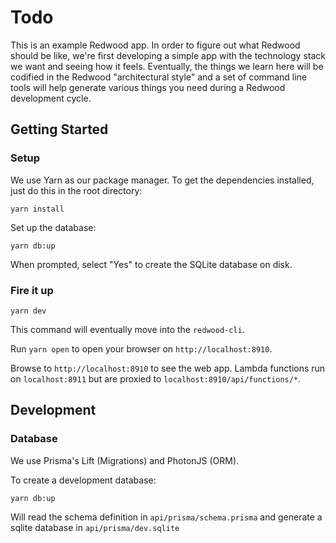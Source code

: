 # Todo

This is an example Redwood app. In order to figure out what Redwood should be
like, we're first developing a simple app with the technology stack we want and
seeing how it feels. Eventually, the things we learn here will be codified in
the Redwood "architectural style" and a set of command line tools will help
generate various things you need during a Redwood development cycle.

## Getting Started

### Setup

We use Yarn as our package manager. To get the dependencies installed, just do
this in the root directory:

```terminal
yarn install
```

Set up the database:

```terminal
yarn db:up
```

When prompted, select "Yes" to create the SQLite database on disk.

### Fire it up

```terminal
yarn dev
```

This command will eventually move into the `redwood-cli`.

Run `yarn open` to open your browser on `http://localhost:8910`.

Browse to `http://localhost:8910` to see the web app. Lambda functions run on
`localhost:8911` but are proxied to `localhost:8910/api/functions/*`.

## Development

### Database

We use Prisma's Lift (Migrations) and PhotonJS (ORM).

To create a development database:

```terminal
yarn db:up
```

Will read the schema definition in `api/prisma/schema.prisma` and
generate a sqlite database in `api/prisma/dev.sqlite`
